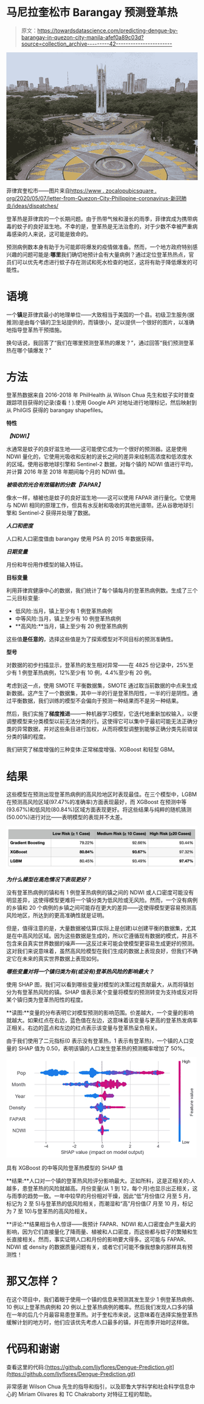 # 马尼拉奎松市 Barangay 预测登革热

> 原文：<https://towardsdatascience.com/predicting-dengue-by-barangay-in-quezon-city-manila-afef0a89c03d?source=collection_archive---------42----------------------->

![](img/c161f3a37c2d58d0defe7423bb35d840.png)

菲律宾奎松市——图片来自[https://www . zocalopubicsquare . org/2020/05/07/letter-from-Quezon-City-Philippine-coronavirus-新冠肺炎/ideas/dispatches/](https://www.zocalopublicsquare.org/2020/05/07/letter-from-quezon-city-philippines-coronavirus-covid-19/ideas/dispatches/)

登革热是菲律宾的一个长期问题。由于热带气候和漫长的雨季，菲律宾成为携带病毒的蚊子的良好滋生地。不幸的是，登革热是无法治愈的，对于少数不幸被严重病毒感染的人来说，这可能是致命的。

预测病例数本身有助于为可能即将爆发的疫情做准备。然而，一个地方政府特别感兴趣的问题可能是:**哪里**我们确切地预计会有大量病例？通过定位登革热热点，官员们可以优先考虑进行蚊子存在测试和死水检查的地区，这将有助于降低爆发的可能性。

# 语境

一个**镇**是菲律宾最小的地理单位——大致相当于美国的一个县。初级卫生服务(据推测)是由每个镇的卫生站提供的，而镇很小，足以提供一个很好的图片，以准确地指导登革热干预措施。

换句话说，我回答了“我们在哪里预测登革热的爆发？”，通过回答“我们预测登革热在哪个镇爆发？”

# 方法

登革热数据来自 2016-2018 年 PhilHealth 从 Wilson Chua 先生和蚊子实时普查跟踪项目获得的记录(查看！).使用 Google API 对地址进行地理标记，然后映射到从 PhilGIS 获得的 barangay shapefiles。

**特性**

***【NDWI】***

水通常是蚊子的良好滋生地——这可能使它成为一个很好的预测器。这是使用 NDWI 量化的，它使用光吸收和反射的波长之间的差异来绘制高浓度和低浓度水的区域。使用谷歌地球引擎和 Sentinel-2 数据，对每个镇的 NDWI 值进行平均，并计算 2016 年至 2018 年期间每个月的 NDWI 值。

***被吸收的光合有效辐射的分数【FAPAR】***

像水一样，植被也是蚊子的良好滋生地——这可以使用 FAPAR 进行量化。它使用与 NDWI 相同的原理工作，但具有水反射和吸收的其他光谱带。还从谷歌地球引擎和 Sentinel-2 获得并处理了数据。

***人口和密度***

人口和人口密度值由 barangay 使用 PSA 的 2015 年数据获得。

***日期变量***

月份和年份用作模型的输入特征。

**目标变量**

利用菲律宾健康中心的数据，我们统计了每个镇每月的登革热病例数。生成了三个二元目标变量:

*   低风险:当月，镇上至少有 1 例登革热病例
*   中等风险:当月，镇上至少有 10 例登革热病例
*   **高风险:**当月，镇上至少有 20 例登革热病例

这些值**是任意的**，选择这些值是为了探索模型对不同目标的预测准确性。

**型号**

对数据的初步扫描显示，登革热的发生相对异常——在 4825 份记录中，25%至少有 1 例登革热病例，12%至少有 10 例，4.4%至少有 20 例。

考虑到这一点，使用 SMOTE 平衡数据集，SMOTE 通过取当前数据的中点来生成新数据。这产生了一个数据集，其中一半的行是登革热阳性，一半的行是阴性。通过平衡数据，我们训练的模型不会偏向于预测一种结果而不是另一种结果。

然后，我们实施了**梯度推进**——一种机器学习模型，它迭代地重新加权输入，以便调整模型来分类模型以前无法分类的行。这使得它可以集中于最初可能无法正确分类的异常数据，并对这些条目进行加权，从而将模型调整到能够正确分类先前错误分类的镇的程度。

我们研究了梯度增强的三种变体:正常梯度增强、XGBoost 和轻型 GBM。

# 结果

这些模型在预测出现登革热病例的高风险地区时表现最佳。在三个模型中，LGBM 在预测高风险区域(97.47%的准确率)方面表现最好，而 XGBoost 在预测中等(93.67%)和低风险(80.84%)区域方面表现更好。将这些结果与纯粹的随机猜测(50.00%)进行对比——表明模型的表现并不太差。

![](img/f7bba9506570f539ae2caa686e34029e.png)

***为什么模型在高危情况下表现更好？***

没有登革热病例的镇和有 1 例登革热病例的镇之间的 NDWI 或人口密度可能没有明显差异，这使得模型更难将一个镇分类为低风险或无风险。然而，一个没有病例的乡镇和 20 个病例的乡镇之间可能存在更大的差异——这使得模型更容易预测高风险地区，所达到的更高准确性就是证明。

但是，值得注意的是，大量数据被估算(实际上是创建)以创建平衡的数据集，尤其是在中高风险区域。因为这些数据是生成的，所以它遵循现有数据的模式，并且不包含来自真实世界数据的噪声——这反过来可能会使模型更容易生成更好的预测。这对我们来说意味着，虽然高风险模型在我们生成的数据上表现良好，但我们不确定它在未来的真实世界数据上表现如何。

***哪些变量对将一个镇归类为有(或没有)登革热风险的影响最大？***

使用 SHAP 图，我们可以看到哪些变量对模型的决策过程贡献最大，从而将镇划分为有登革热风险的镇。SHAP 值表示某个变量将模型的预测转变为支持或反对将某个镇归类为登革热阳性的程度。

**读图:**变量的分布表明它对模型预测的影响范围。价差越大，一个变量的影响就越大。如果红点在右边，蓝色值在左边，这意味着该变量与更高的登革热发病率正相关。右边的蓝点和左边的红点表示该变量与登革热呈负相关。

由于我们使用了二元指标(0 表示没有登革热，1 表示有登革热)，一个镇的人口变量的 SHAP 值为 0.50，表明该镇的人口发生登革热的预测概率增加了 50%。

![](img/745bacecb1a9b8932ef8fbf3d9c3738a.png)

具有 XGBoost 的中等风险登革热模型的 SHAP 值

**结果:**人口对一个镇的登革热风险评分影响最大。正如所料，这是正相关的:人越多，患登革热的风险就越高。月份变量(从 1 到 12，每个月)也显示出正相关，这与雨季的趋势一致。一年中较早的月份相对干燥，因此“低”月份值(2 月至 5 月，标记为 2 至 5)与登革热的低风险相关，而潮湿和“高”月份值(7 月至 10 月，标记为 7 至 10)与登革热的高风险相关。

**评论:**结果相当令人惊讶——我预计 FAPAR、NDWI 和人口密度会产生最大的影响，因为它们直接量化了降雨量、植被和人口密度，而这些都与蚊子的繁殖和生长直接相关。然而，事实证明人口和月份的影响要大得多。这可能与 FAPAR、NDWI 或 density 的数据质量问题有关，或者它们可能不像我想象的那样具有预测性！

# 那又怎样？

在这个项目中，我们着眼于使用一个镇的信息来预测其发生至少 1 例登革热病例、10 例以上登革热病例和 20 例以上登革热病例的概率。然后我们发现人口多的镇在一年的后几个月最容易患登革热。对于奎松市来说，这意味着在选择实施登革热缓解计划的地方时，他们应该优先考虑人口最多的镇，并在雨季开始时这样做。

# 代码和谢谢

查看这里的代码:[https://github.com/ljyflores/Dengue-Prediction.git](https://github.com/ljyflores/Dengue-Prediction.git)

非常感谢 Wilson Chua 先生的指导和指引，以及耶鲁大学科学和社会科学信息中心的 Miriam Olivares 和 TC Chakraborty 对特征工程的帮助。